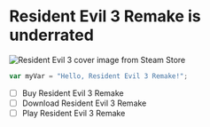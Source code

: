 # Resident Evil 3 Remake is underrated

![Resident Evil 3 cover image from Steam Store](https://cdn.akamai.steamstatic.com/steam/apps/952060/capsule_616x353.jpg?t=1682298733)

``` javascript
var myVar = "Hello, Resident Evil 3 Remake!";
```

- [ ] Buy Resident Evil 3 Remake
- [ ] Download Resident Evil 3 Remake
- [ ] Play Resident Evil 3 Remake
